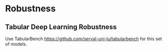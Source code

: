 # Robustness

## Tabular Deep Learning Robustness

Use TabularBench <https://github.com/serval-uni-lu/tabularbench> for this set of models.